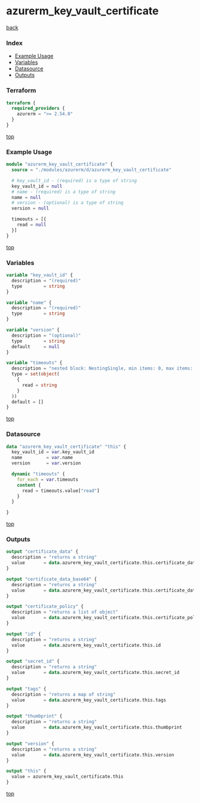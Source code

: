 # azurerm_key_vault_certificate

[back](../azurerm.md)

### Index

- [Example Usage](#example-usage)
- [Variables](#variables)
- [Datasource](#datasource)
- [Outputs](#outputs)

### Terraform

```terraform
terraform {
  required_providers {
    azurerm = ">= 2.54.0"
  }
}
```

[top](#index)

### Example Usage

```terraform
module "azurerm_key_vault_certificate" {
  source = "./modules/azurerm/d/azurerm_key_vault_certificate"

  # key_vault_id - (required) is a type of string
  key_vault_id = null
  # name - (required) is a type of string
  name = null
  # version - (optional) is a type of string
  version = null

  timeouts = [{
    read = null
  }]
}
```

[top](#index)

### Variables

```terraform
variable "key_vault_id" {
  description = "(required)"
  type        = string
}

variable "name" {
  description = "(required)"
  type        = string
}

variable "version" {
  description = "(optional)"
  type        = string
  default     = null
}

variable "timeouts" {
  description = "nested block: NestingSingle, min items: 0, max items: 0"
  type = set(object(
    {
      read = string
    }
  ))
  default = []
}
```

[top](#index)

### Datasource

```terraform
data "azurerm_key_vault_certificate" "this" {
  key_vault_id = var.key_vault_id
  name         = var.name
  version      = var.version

  dynamic "timeouts" {
    for_each = var.timeouts
    content {
      read = timeouts.value["read"]
    }
  }

}
```

[top](#index)

### Outputs

```terraform
output "certificate_data" {
  description = "returns a string"
  value       = data.azurerm_key_vault_certificate.this.certificate_data
}

output "certificate_data_base64" {
  description = "returns a string"
  value       = data.azurerm_key_vault_certificate.this.certificate_data_base64
}

output "certificate_policy" {
  description = "returns a list of object"
  value       = data.azurerm_key_vault_certificate.this.certificate_policy
}

output "id" {
  description = "returns a string"
  value       = data.azurerm_key_vault_certificate.this.id
}

output "secret_id" {
  description = "returns a string"
  value       = data.azurerm_key_vault_certificate.this.secret_id
}

output "tags" {
  description = "returns a map of string"
  value       = data.azurerm_key_vault_certificate.this.tags
}

output "thumbprint" {
  description = "returns a string"
  value       = data.azurerm_key_vault_certificate.this.thumbprint
}

output "version" {
  description = "returns a string"
  value       = data.azurerm_key_vault_certificate.this.version
}

output "this" {
  value = azurerm_key_vault_certificate.this
}
```

[top](#index)